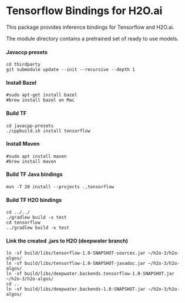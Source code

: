# Tensorflow Bindings for H2O.ai

This package provides inference bindings for Tensorflow and H2O.ai.

The module directory contains a pretrained set of ready to use models. 


#### Javaccp presets
```
cd thirdparty
git submodule update --init --recursive --depth 1
```

#### Install Bazel
```
#sudo apt-get install bazel
#brew install bazel on Mac
```


#### Build TF 
```
cd javacpp-presets
./cppbuild.sh install tensorflow
```

#### Install Maven
```
#sudo apt install maven
#brew install maven
```

#### Build TF Java bindings
```
mvn -T 20 install --projects .,tensorflow
```

#### Build TF H2O bindings
```
cd ../../
./gradlew build -x test
cd tensorflow
../gradlew build -x test
```

#### Link the created .jars to H2O (deepwater branch)
```
ln -sf build/libs/tensorflow-1.0-SNAPSHOT-sources.jar ~/h2o-3/h2o-algos/
ln -sf build/libs/tensorflow-1.0-SNAPSHOT-javadoc.jar ~/h2o-3/h2o-algos/
ln -sf build/libs/deepwater.backends.tensorflow-1.0-SNAPSHOT.jar ~/h2o-3/h2o-algos/
cd ..
ln -sf build/libs/deepwater.backends-1.0-SNAPSHOT.jar ~/h2o-3/h2o-algos/
```

